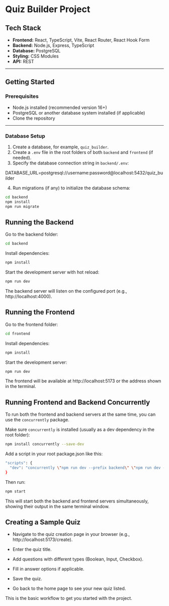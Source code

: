 # Quiz Builder Project

## Tech Stack

- **Frontend:** React, TypeScript, Vite, React Router, React Hook Form
- **Backend:** Node.js, Express, TypeScript
- **Database:** PostgreSQL
- **Styling:** CSS Modules
- **API:** REST

---

## Getting Started

### Prerequisites

- Node.js installed (recommended version 16+)
- PostgreSQL or another database system installed (if applicable)
- Clone the repository

---

### Database Setup

1. Create a database, for example, `quiz_builder`.
2. Create a `.env` file in the root folders of both `backend` and `frontend` (if needed).
3. Specify the database connection string in `backend/.env`:

DATABASE_URL=postgresql://username:password@localhost:5432/quiz_builder

4. Run migrations (if any) to initialize the database schema:

```bash
cd backend
npm install
npm run migrate
```

## Running the Backend

Go to the backend folder:

```bash
cd backend
```

Install dependencies:

```bash
npm install
```

Start the development server with hot reload:

```bash
npm run dev
```

The backend server will listen on the configured port (e.g., http://localhost:4000).

## Running the Frontend

Go to the frontend folder:

```bash
cd frontend
```

Install dependencies:

```bash
npm install
```

Start the development server:

```bash
npm run dev
```

The frontend will be available at http://localhost:5173 or the address shown in the terminal.

## Running Frontend and Backend Concurrently

To run both the frontend and backend servers at the same time, you can use the `concurrently` package.

Make sure `concurrently` is installed (usually as a dev dependency in the root folder):

```bash
npm install concurrently --save-dev
```

Add a script in your root package.json like this:

```bash
"scripts": {
  "dev": "concurrently \"npm run dev --prefix backend\" \"npm run dev --prefix frontend\""
}
```

Then run:

```bash
npm start
```

This will start both the backend and frontend servers simultaneously, showing their output in the same terminal window.

## Creating a Sample Quiz

- Navigate to the quiz creation page in your browser (e.g., http://localhost:5173/create).

- Enter the quiz title.

- Add questions with different types (Boolean, Input, Checkbox).

- Fill in answer options if applicable.

- Save the quiz.

- Go back to the home page to see your new quiz listed.

This is the basic workflow to get you started with the project.

